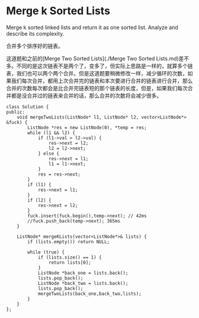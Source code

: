 Merge k Sorted Lists
====================
Merge k sorted linked lists and return it as one sorted list. Analyze and describe its complexity.

合并多个排序好的链表。

这道题和之前的[Merge Two Sorted Lists](./Merge Two Sorted Lists.md)差不多。不同的是这次链表不是两个了，变多了，但实际上思路是一样的，就算多个链表，我们也可以两个两个合并。但是这道题要稍微修改一样，减少循环的次数，如果我们每次合并，都用上次合并完的链表和本次要进行合并的链表进行合并，那么合并的次数每次都会是比合并完链表短的那个链表的长度，但是，如果我们每次合并都是没合并过的链表来合并的话，那么合并的次数将会减少很多。

```
class Solution {
public:
    void mergeTwoLists(ListNode* l1, ListNode* l2, vector<ListNode*> &fuck) {
        ListNode *res = new ListNode(0), *temp = res;
        while (l1 && l2) {
            if (l1->val > l2->val) {
                res->next = l2;
                l2 = l2->next;
            } else {
                res->next = l1;
                l1 = l1->next;
            }
            res = res->next;
        }
        if (l1) {
            res->next = l1;
        }
        if (l2) {
            res->next = l2;
        }
        fuck.insert(fuck.begin(),temp->next); // 42ms
        //fuck.push_back(temp->next); 365ms
    }

    ListNode* mergeKLists(vector<ListNode*>& lists) {
        if (lists.empty()) return NULL;

        while (true) {
            if (lists.size() == 1) {
                return lists[0];
            }
            ListNode *back_one = lists.back();
            lists.pop_back();
            ListNode *back_two = lists.back();
            lists.pop_back();
            mergeTwoLists(back_one,back_two,lists);
        }
    }
};
```

